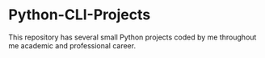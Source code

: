 # Python-CLI-Projects
This repository has several small Python projects coded by me throughout me academic and professional career.
